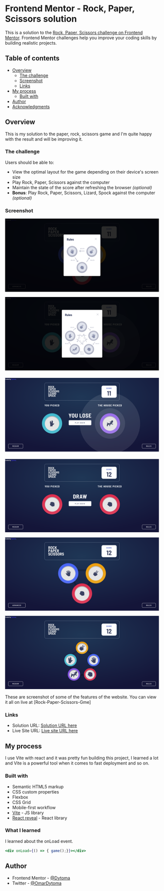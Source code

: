 # Frontend Mentor - Rock, Paper, Scissors solution

This is a solution to the [Rock, Paper, Scissors challenge on Frontend Mentor](https://www.frontendmentor.io/challenges/rock-paper-scissors-game-pTgwgvgH). Frontend Mentor challenges help you improve your coding skills by building realistic projects. 

## Table of contents

- [Overview](#overview)
  - [The challenge](#the-challenge)
  - [Screenshot](#screenshot)
  - [Links](#links)
- [My process](#my-process)
  - [Built with](#built-with)
- [Author](#author)
- [Acknowledgments](#acknowledgments)


## Overview

  This is my solution to the paper, rock, scissors game and I'm quite happy with the result and will be improving it.
### The challenge

Users should be able to:

- View the optimal layout for the game depending on their device's screen size
- Play Rock, Paper, Scissors against the computer
- Maintain the state of the score after refreshing the browser _(optional)_
- **Bonus**: Play Rock, Paper, Scissors, Lizard, Spock against the computer _(optional)_

### Screenshot

![](/screenshots/screenshot1.png)


![](./screenshots/screenshot2.png)


![](./screenshots/screenshot3.png)


![](./screenshots/screenshot4.png)


![](./screenshots/screenshot5.png)


![](./screenshots/screenshot6.png)

These are screenshot of some of the features of the website. You can view it all on live at [Rock-Paper-Scissors-Gme]

### Links

- Solution URL: [Solution URL here](https://www.frontendmentor.io/challenges/rock-paper-scissors-game-pTgwgvgH/hub)
- Live Site URL: [Live site URL here](https://rock-paper-scissors-two-gold.vercel.app/)

## My process

I use Vite with react and it was pretty fun building this project, I learned a lot and Vite is a powerful tool when it comes to fast deployment and so on.

### Built with

- Semantic HTML5 markup
- CSS custom properties
- Flexbox
- CSS Grid
- Mobile-first workflow
- [Vite](https://vitejs.dev/guide/) - JS library
- [React reveal](https://www.react-reveal.com/) - React library


### What I learned

I learned about the onLoad event.

```jsx
<div onLoad={() => { game();}}></div>
```




## Author

- Frontend Mentor - [@Dytoma](https://www.frontendmentor.io/profile/Dytoma)
- Twitter - [@OmarDytoma](https://www.twitter.com/OmarDytoma)
